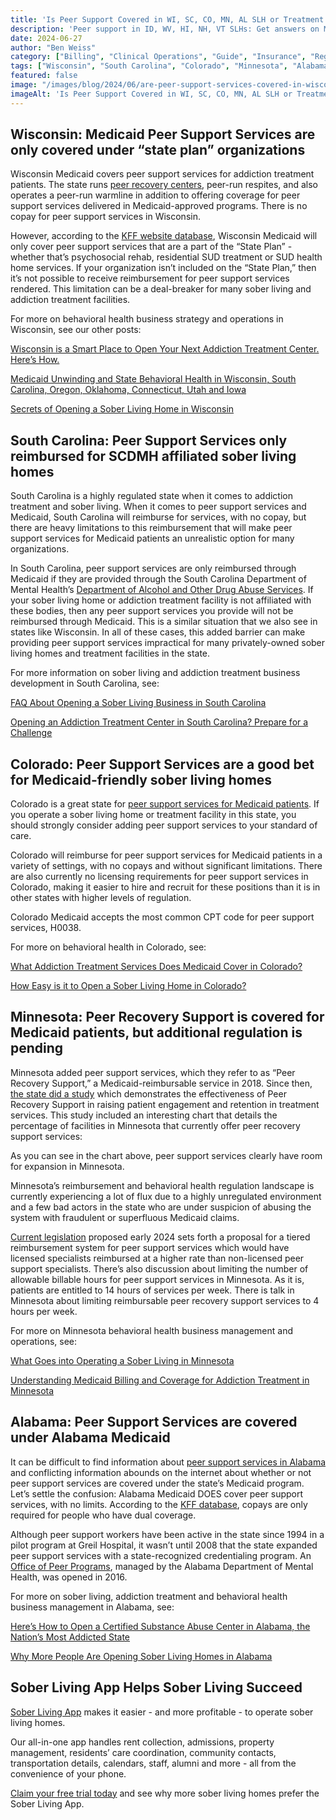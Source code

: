 ```yaml
---
title: 'Is Peer Support Covered in WI, SC, CO, MN, AL SLH or Treatment Programs?'
description: 'Peer support in ID, WV, HI, NH, VT SLHs: Get answers on Medicaid coverage, funding & rules (July 2024). Sober Living App blog.'
date: 2024-06-27
author: "Ben Weiss"
category: ["Billing", "Clinical Operations", "Guide", "Insurance", "Regulations", "Sober Living Management"]
tags: ["Wisconsin", "South Carolina", "Colorado", "Minnesota", "Alabama", "Peer Support Services", "Peer Recovery Support", "Sober Living", "Medicaid", "Billing", "Insurance Billing"]
featured: false
image: "/images/blog/2024/06/are-peer-support-services-covered-in-wisconsin-south-carolina-colorado-minnesota-and-alabama-sober-living-homes-or-addiction-treatment-programsnbsp/featured.jpg"
imageAlt: 'Is Peer Support Covered in WI, SC, CO, MN, AL SLH or Treatment Programs?'
---
```


## Wisconsin: Medicaid Peer Support Services are only covered under “state plan” organizations

Wisconsin Medicaid covers peer support services for addiction treatment patients. The state runs [peer recovery centers](<https://www.dhs.wisconsin.gov/peer-services/index.htm>), peer-run respites, and also operates a peer-run warmline in addition to offering coverage for peer support services delivered in Medicaid-approved programs. There is no copay for peer support services in Wisconsin. 

However, according to the [KFF website database](<https://www.kff.org/other/state-indicator/medicaid-behavioral-health-services-peer-support-services/?currentTimeframe=0&sortModel=%7B%22colId%22:%22Location%22,%22sort%22:%22asc%22%7D>), Wisconsin Medicaid will only cover peer support services that are a part of the “State Plan” - whether that’s psychosocial rehab, residential SUD treatment or SUD health home services. If your organization isn’t included on the “State Plan,” then it’s not possible to receive reimbursement for peer support services rendered. This limitation can be a deal-breaker for many sober living and addiction treatment facilities.

For more on behavioral health business strategy and operations in Wisconsin, see our other posts: 

[Wisconsin is a Smart Place to Open Your Next Addiction Treatment Center. Here’s How. ](<https://behavehealth.com/blog/2022/1/13/wisconsin-is-a-smart-place-to-open-your-next-addiction-treatment-center-heres-hownbsp>)

[Medicaid Unwinding and State Behavioral Health in Wisconsin, South Carolina, Oregon, Oklahoma, Connecticut, Utah and Iowa](<https://behavehealth.com/blog/2023/4/25/medicaid-unwinding-and-state-behavioral-health-in-wisconsin-south-carolina-oregon-oklahoma-connecticut-utah-and-iowa>)

[Secrets of Opening a Sober Living Home in Wisconsin](<https://soberlivingapp.com/sober-living-app-blog/2022/11/16/secrets-of-opening-a-sober-living-home-in-wisconsinnbsp>)

## South Carolina: Peer Support Services only reimbursed for SCDMH affiliated sober living homes

South Carolina is a highly regulated state when it comes to addiction treatment and sober living. When it comes to peer support services and Medicaid, South Carolina will reimburse for services, with no copay, but there are heavy limitations to this reimbursement that will make peer support services for Medicaid patients an unrealistic option for many organizations. 

In South Carolina, peer support services are only reimbursed through Medicaid if they are provided through the South Carolina Department of Mental Health’s [Department of Alcohol and Other Drug Abuse Services](<https://www.daodas.sc.gov/>). If your sober living home or addiction treatment facility is not affiliated with these bodies, then any peer support services you provide will not be reimbursed through Medicaid. This is a similar situation that we also see in states like Wisconsin. In all of these cases, this added barrier can make providing peer support services impractical for many privately-owned sober living homes and treatment facilities in the state. 

For more information on sober living and addiction treatment business development in South Carolina, see:

[FAQ About Opening a Sober Living Business in South Carolina](<https://soberlivingapp.com/sober-living-app-blog/2022/11/27/faq-about-opening-a-sober-living-business-in-south-carolina>)

[Opening an Addiction Treatment Center in South Carolina? Prepare for a Challenge](<https://behavehealth.com/blog/2022/1/25/opening-an-addiction-treatment-center-in-south-carolina-prepare-for-a-challenge>)

## Colorado: Peer Support Services are a good bet for Medicaid-friendly sober living homes

Colorado is a great state for [peer support services for Medicaid patients](<https://bha.colorado.gov/behavioral-health/recovery>). If you operate a sober living home or treatment facility in this state, you should strongly consider adding peer support services to your standard of care.

Colorado will reimburse for peer support services for Medicaid patients in a variety of settings, with no copays and without significant limitations. There are also currently no licensing requirements for peer support services in Colorado, making it easier to hire and recruit for these positions than it is in other states with higher levels of regulation. 

Colorado Medicaid accepts the most common CPT code for peer support services, H0038.

For more on behavioral health in Colorado, see:

[What Addiction Treatment Services Does Medicaid Cover in Colorado? ](<https://behavehealth.com/blog/2023/11/1/what-addiction-treatment-services-does-medicaid-cover-in-coloradonbsp>)

[How Easy is it to Open a Sober Living Home in Colorado?](<https://soberlivingapp.com/sober-living-app-blog/2022/11/17/how-easy-is-it-to-open-a-sober-living-home-in-colorado>)

## Minnesota: Peer Recovery Support is covered for Medicaid patients, but additional regulation is pending

Minnesota added peer support services, which they refer to as “Peer Recovery Support,” a Medicaid-reimbursable service in 2018. Since then, [the state did a study](<https://mn.gov/mmb/impact-evaluation/projects/peer-recovery-services/>) which demonstrates the effectiveness of Peer Recovery Support in raising patient engagement and retention in treatment services. This study included an interesting chart that details the percentage of facilities in Minnesota that currently offer peer recovery support services:

As you can see in the chart above, peer support services clearly have room for expansion in Minnesota.

Minnesota’s reimbursement and behavioral health regulation landscape is currently experiencing a lot of flux due to a highly unregulated environment and a few bad actors in the state who are under suspicion of abusing the system with fraudulent or superfluous Medicaid claims. 

[Current legislation](<https://www.revisor.mn.gov/bills/text.php?number=HF3397&version=0&session=ls93&session_year=2024&session_number=0>) proposed early 2024 sets forth a proposal for a tiered reimbursement system for peer support services which would have licensed specialists reimbursed at a higher rate than non-licensed peer support specialists. There’s also discussion about limiting the number of allowable billable hours for peer support services in Minnesota. As it is, patients are entitled to 14 hours of services per week. There is talk in Minnesota about limiting reimbursable peer recovery support services to 4 hours per week. 

For more on Minnesota behavioral health business management and operations, see: 

[What Goes into Operating a Sober Living in Minnesota](<https://soberlivingapp.com/sober-living-app-blog/2022/11/22/what-goes-into-operating-a-sober-living-in-minnesota>)

[Understanding Medicaid Billing and Coverage for Addiction Treatment in Minnesota](<https://behavehealth.com/blog/2023/11/7/understanding-medicaid-billing-and-coverage-for-addiction-treatment-in-minnesota>)

## Alabama: Peer Support Services are covered under Alabama Medicaid

It can be difficult to find information about [peer support services in Alabama](<https://www.montgomeryadvertiser.com/story/news/local/solutions-journalism/2018/09/28/alabamas-recovery-support-specialists-helping-recovering-addicts-navigate-everyday-life/1443601002/>) and conflicting information abounds on the internet about whether or not peer support services are covered under the state’s Medicaid program. Let’s settle the confusion: Alabama Medicaid DOES cover peer support services, with no limits. According to the [KFF database](<https://www.kff.org/other/state-indicator/medicaid-behavioral-health-services-peer-support-services/?currentTimeframe=0&sortModel=%7B%22colId%22:%22Location%22,%22sort%22:%22asc%22%7D#note-1>), copays are only required for people who have dual coverage.

Although peer support workers have been active in the state since 1994 in a pilot program at Greil Hospital, it wasn’t until 2008 that the state expanded peer support services with a state-recognized credentialing program. An [Office of Peer Programs](<https://mh.alabama.gov/division-of-mental-health-substance-abuse-services/peer-programs/>), managed by the Alabama Department of Mental Health, was opened in 2016. 

For more on sober living, addiction treatment and behavioral health business management in Alabama, see: 

[Here’s How to Open a Certified Substance Abuse Center in Alabama, the Nation’s Most Addicted State](<https://behavehealth.com/blog/2022/2/4/heres-how-to-open-a-certified-substance-abuse-center-in-alabama-the-nations-most-addicted-state>)

[Why More People Are Opening Sober Living Homes in Alabama](<https://soberlivingapp.com/sober-living-app-blog/2022/11/29/why-more-people-are-opening-sober-living-homes-in-alabama>)

## Sober Living App Helps Sober Living Succeed 

[Sober Living App](<../../../../index.html>) makes it easier - and more profitable - to operate sober living homes. 

Our all-in-one app handles rent collection, admissions, property management, residents’ care coordination, community contacts, transportation details, calendars, staff, alumni and more - all from the convenience of your phone. 

[Claim your free trial today](<https://behavehealth.com/get-started>) and see why more sober living homes prefer the Sober Living App.